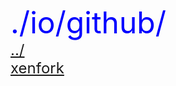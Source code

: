 <font size= 10 color = Blue>./io/github/</font></br>
<font size = 5>[../](../io.md)</font></br>
<font size = 5>[xenfork](xenfork/xenfork.md)</font></br>